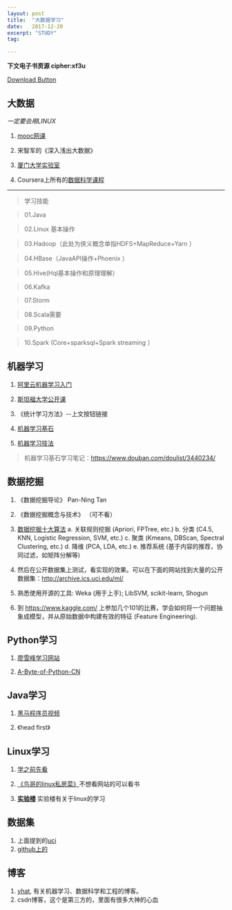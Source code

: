 ```yaml
---
layout: post
title:  "大数据学习"
date:   2017-12-20
excerpt: "STUDY"
tag:

---
```

**下文电子书资源 cipher:xf3u**

<a href="https://pan.baidu.com/s/1geWREgV" class="btn btn-success">Download Button</a>



## 大数据

*一定要会用LINUX*

1. 	[mooc网课](http://www.icourse163.org/learn/XMU-1002335004#/learn/announce)

2. 宋智军的《深入浅出大数据》

3. [厦门大学实验室](http://dblab.xmu.edu.cn/blog/)

3.  Coursera上所有的[数据科学课程](https://www.coursera.org/browse/data-science)


***


>	学习技能

> 01.Java

> 02.Linux 基本操作

> 03.Hadoop（此处为侠义概念单指HDFS+MapReduce+Yarn ）

>04.HBase（JavaAPI操作+Phoenix ）

>05.Hive(Hql基本操作和原理理解）

>06.Kafka 

>07.Storm

>08.Scala需要

>09.Python

>10.Spark (Core+sparksql+Spark streaming ）



## 机器学习

1. [阿里云机器学习入门](https://edu.aliyun.com/course/11)

2. [斯坦福大学公开课](http://open.163.com/special/opencourse/machinelearning.html)

3. 《统计学习方法》--上文按钮链接

4. [机器学习基石](http://pan.baidu.com/s/1qWFROhm)

5. [机器学习技法](	https://www.bilibili.com/video/av6991226/)

> 机器学习基石学习笔记：https://www.douban.com/doulist/3440234/ 



## 数据挖掘

1. 《数据挖掘导论》 Pan-Ning Tan 

2. 《数据挖掘概念与技术》 （可不看）

3. [数据挖掘十大算法](http://blog.csdn.net/baimafujinji/article/category/7313379)
a. 关联规则挖掘 (Apriori, FPTree, etc.)
b. 分类 (C4.5, KNN, Logistic Regression, SVM, etc.)
c. 聚类 (Kmeans, DBScan, Spectral Clustering, etc.)
d. 降维 (PCA, LDA, etc.)
e. 推荐系统 (基于内容的推荐，协同过滤，如矩阵分解等)

4. 然后在公开数据集上测试，看实现的效果。可以在下面的网站找到大量的公开数据集：http://archive.ics.uci.edu/ml/

5. 熟悉使用开源的工具: Weka (用于上手); LibSVM, scikit-learn, Shogun

6. 到 https://www.kaggle.com/ 上参加几个101的比赛，学会如何将一个问题抽象成模型，并从原始数据中构建有效的特征 (Feature Engineering).



## Python学习

1. [廖雪峰学习网站](https://www.liaoxuefeng.com/wiki/0014316089557264a6b348958f449949df42a6d3a2e542c000)

2. [A-Byte-of-Python-CN](https://github.com/onion7878/A-Byte-of-Python-CN/tree/master/book)


## Java学习
1. [黑马程序员视频](https://pan.baidu.com/s/1pLhN7ib)

2. 《head first》



## Linux学习


1. [学之前先看](http://blog.csdn.net/CoderJYF/article/details/53513795)

2. [《鸟哥的linux私房菜》](http://cn.linux.vbird.org/linux_basic/linux_basic.php)不想看网站的可以看书

3.	[**实验楼**](https://www.shiyanlou.com/)  实验楼有关于linux的学习



## 数据集
1. 上面提到的[uci](http://archive.ics.uci.edu/ml/datasets.html) 
2. [github上的](https://github.com/caesar0301/awesome-public-datasets) 




## 博客
1.	[yhat](http://blog.yhat.com/), 有关机器学习、数据科学和工程的博客。 
2.	csdn博客，这个是第三方的，里面有很多大神的心血





